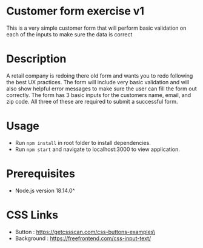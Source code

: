 # Customer form exercise v1

This is a very simple customer form that will perform basic validation on each of the inputs to make sure the data is correct

# Description

A retail company is redoing there old form and wants you to redo following the best UX practices. The form will include very basic validation and will also show helpful error messages to make sure the user can fill the form out correctly. The form has 3 basic inputs for the customers name, email, and zip code. All three of these are required to submit a successful form.

# Usage

- Run `npm install` in root folder to install dependencies.
- Run `npm start` and navigate to localhost:3000 to view application.

# Prerequisites

- Node.js version 18.14.0^

# CSS Links

- Button : https://getcssscan.com/css-buttons-examples\
- Background : https://freefrontend.com/css-input-text/
